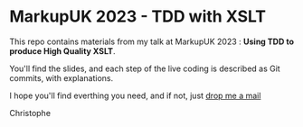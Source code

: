 # MarkupUK 2023 - TDD with XSLT

This repo contains materials from my talk at MarkupUK 2023 :
**Using TDD to produce High Quality XSLT**.

You'll find the slides, and each step of the live coding is
described as Git commits, with explanations.

I hope you'll find everthing you need, and if not, just
[drop me a mail](mailto:cmarchand@oxiane.com)

Christophe
